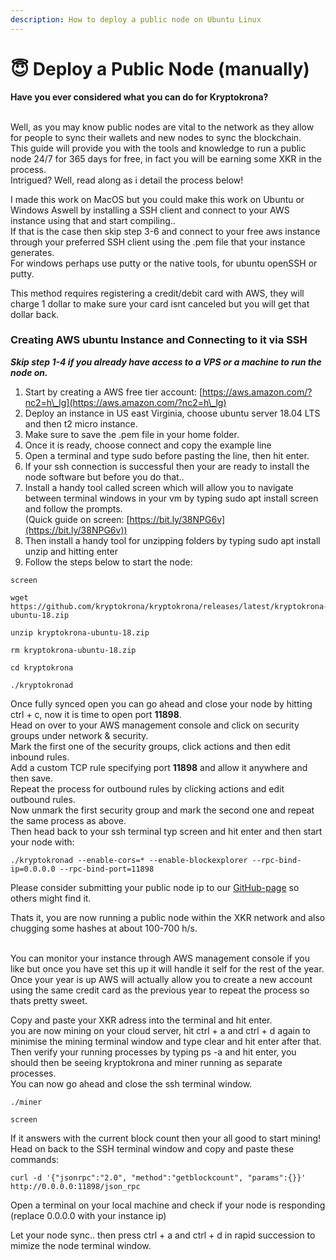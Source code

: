```yaml
---
description: How to deploy a public node on Ubuntu Linux
---
```


# 😇 Deploy a Public Node (manually)

**Have you ever considered what you can do for Kryptokrona?**

\
Well, as you may know public nodes are vital to the network as they allow for people to sync their wallets and new nodes to sync the blockchain.\
This guide will provide you with the tools and knowledge to run a public node 24/7 for 365 days for free, in fact you will be earning some XKR in the process.\
Intrigued? Well, read along as i detail the process below!

I made this work on MacOS but you could make this work on Ubuntu or Windows Aswell by installing a SSH client and connect to your AWS instance using that and start compiling..\
If that is the case then skip step 3-6 and connect to your free aws instance through your preferred SSH client using the .pem file that your instance generates.\
For windows perhaps use putty or the native tools, for ubuntu openSSH or putty.

This method requires registering a credit/debit card with AWS, they will charge 1 dollar to make sure your card isnt canceled but you will get that dollar back.

### **Creating AWS ubuntu Instance and Connecting to it via SSH**

_**Skip step 1-4  if you already have access to a VPS or a machine to run the node on.**_

1. Start by creating a AWS free tier account: [https://aws.amazon.com/?nc2=h\_lg](https://aws.amazon.com/?nc2=h\_lg)
2. Deploy an instance in US east Virginia, choose ubuntu server 18.04 LTS and then t2 micro instance.
3. Make sure to save the .pem file in your home folder.
4. Once it is ready, choose connect and copy the example line
5. Open a terminal and type sudo before pasting the line, then hit enter.
6. If your ssh connection is successful then your are ready to install the node software but before you do that..
7. Install a handy tool called screen which will allow you to navigate between terminal windows in your vm by typing sudo apt install screen and follow the prompts.\
   (Quick guide on screen: [https://bit.ly/38NPG6v](https://bit.ly/38NPG6v))
8. Then install a handy tool for unzipping folders by typing sudo apt install unzip and hitting enter
9. Follow the steps below to start the node:

```
screen
```

```
wget https://github.com/kryptokrona/kryptokrona/releases/latest/kryptokrona-ubuntu-18.zip
```

```
unzip kryptokrona-ubuntu-18.zip
```

```
rm kryptokrona-ubuntu-18.zip
```

```
cd kryptokrona
```

```
./kryptokronad
```

Once fully synced open you can go ahead and close your node by hitting ctrl + c, now it is time to open port **11898**.\
Head on over to your AWS management console and click on security groups under network & security.\
Mark the first one of the security groups, click actions and then edit inbound rules.\
Add a custom TCP rule specifying port **11898** and allow it anywhere and then save.\
Repeat the process for outbound rules by clicking actions and edit outbound rules.\
Now unmark the first security group and mark the second one and repeat the same process as above.\
Then head back to your ssh terminal typ screen and hit enter and then start your node with:

```
./kryptokronad --enable-cors=* --enable-blockexplorer --rpc-bind-ip=0.0.0.0 --rpc-bind-port=11898
```

Please consider submitting your public node ip to our [GitHub-page](https://github.com/kryptokrona/kryptokrona-nodes-list) so others might find it.

Thats it, you are now running a public node within the XKR network and also chugging some hashes at about 100-700 h/s.

\
You can monitor your instance through AWS management console if you like but once you have set this up it will handle it self for the rest of the year.\
Once your year is up AWS will actually allow you to create a new account using the same credit card as the previous year to repeat the process so thats pretty sweet.

Copy and paste your XKR adress into the terminal and hit enter.\
you are now mining on your cloud server, hit ctrl + a and ctrl + d again to minimise the mining terminal window and type clear and hit enter after that.\
Then verify your running processes by typing ps -a and hit enter, you should then be seeing kryptokrona and miner running as separate processes.\
You can now go ahead and close the ssh terminal window.

```
./miner
```

```
screen
```

If it answers with the current block count then your all good to start mining!\
Head on back to the SSH terminal window and copy and paste these commands:

```
curl -d '{"jsonrpc":"2.0", "method":"getblockcount", "params":{}}' http://0.0.0.0:11898/json_rpc
```

Open a terminal on your local machine and check if your node is responding (replace 0.0.0.0 with your instance ip)

Let your node sync.. then press ctrl + a and ctrl + d in rapid succession to mimize the node terminal window.

